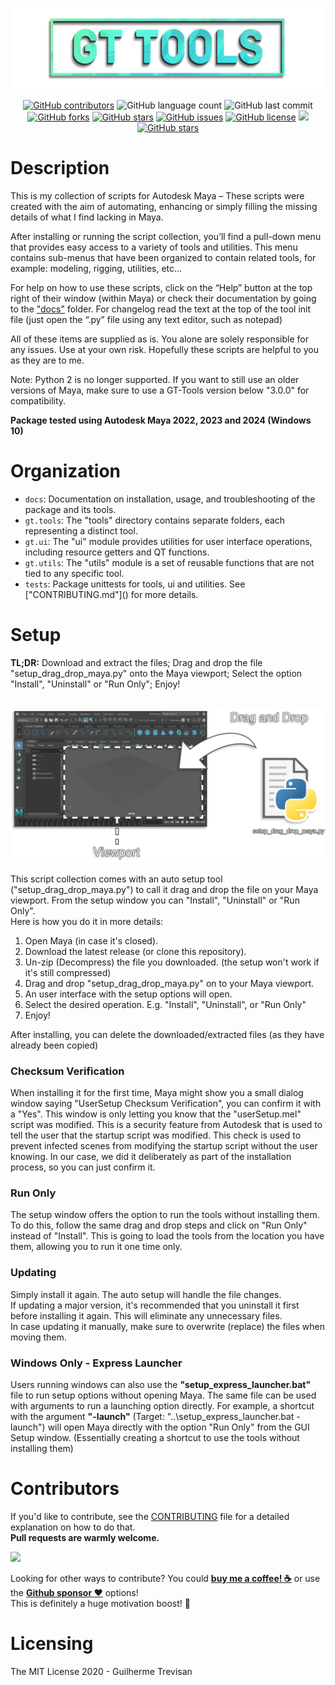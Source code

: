 <!-- GT Tools README.md file -->
<p></p>
<img src="./docs/media/gt_logo.png">
<p></p>
<p align="center"> 
   <a href="https://github.com/TrevisanGMW/gt-tools/graphs/contributors">
   <img alt="GitHub contributors" src="https://img.shields.io/github/contributors/TrevisanGMW/gt-tools.svg?style=flat-square" ></a>
   <img alt="GitHub language count" src="https://img.shields.io/github/languages/count/TrevisanGMW/gt-tools?style=flat-square">
   <img alt="GitHub last commit" src="https://img.shields.io/github/last-commit/TrevisanGMW/gt-tools?style=flat-square">
   <a href="https://github.com/TrevisanGMW/gt-tools/network/members">
   <img alt="GitHub forks" src="https://img.shields.io/github/forks/TrevisanGMW/gt-tools.svg?style=flat-square" ></a>
   <a href="https://github.com/TrevisanGMW/gt-tools/stargazers">
   <img alt="GitHub stars" src="https://img.shields.io/github/stars/TrevisanGMW/gt-tools.svg?style=flat-square" ></a>
   <a href="https://github.com/TrevisanGMW/gt-tools/issues">
   <img alt="GitHub issues" src="https://img.shields.io/github/issues/TrevisanGMW/gt-tools.svg?style=flat-square" ></a>
   <a href="https://github.com/TrevisanGMW/gt-tools/blob/master/LICENSE">
   <img alt="GitHub license" src="https://img.shields.io/github/license/TrevisanGMW/gt-tools.svg?style=flat-square" ></a>
   <a href="https://www.paypal.me/TrevisanGMW"> 
   <img src="https://img.shields.io/badge/$-donate-blue.svg?maxAge=2592000&amp;style=flat-square">
   <a href="https://www.linkedin.com/in/trevisangmw/">
   <img alt="GitHub stars" src="https://img.shields.io/badge/-LinkedIn-black.svg?style=flat-square&logo=linkedin&colorB=555" ></a>
</p>

<h1>Description</h1>
This is my collection of scripts for Autodesk Maya – These scripts were created with the aim of automating, 
enhancing or simply filling the missing details of what I find lacking in Maya.

After installing or running the script collection, you’ll find a pull-down menu that provides easy access to a
variety of tools and utilities. This menu contains sub-menus that have been organized to contain related tools,
for example: modeling, rigging, utilities, etc…

For help on how to use these scripts, click on the “Help” button at the top right of their window (within Maya) or
check their documentation by going to the <a href="./docs">"docs"</a> folder. For changelog read the text at the top
of the tool init file (just open the “.py” file using any text editor, such as notepad)

All of these items are supplied as is. You alone are solely responsible for any issues. Use at your own risk.
Hopefully these scripts are helpful to you as they are to me.

Note: Python 2 is no longer supported. If you want to still use an older versions of Maya, make sure to use a GT-Tools version below "3.0.0" for compatibility.

<p><b>Package tested using Autodesk Maya 2022, 2023 and 2024 (Windows 10)</b></p>

<h1>Organization</h1>
<ul>
<li><code>docs</code>: Documentation on installation, usage, and troubleshooting of the package and its tools.</li>
<li><code>gt.tools</code>: The "tools" directory contains separate folders, each representing a distinct tool.</li>
<li><code>gt.ui</code>: The "ui" module provides utilities for user interface operations, including resource getters and QT functions.</li>
<li><code>gt.utils</code>: The "utils" module is a set of reusable functions that are not tied to any specific tool.</li>
<li><code>tests</code>: Package unittests for tools, ui and utilities. See ["CONTRIBUTING.md"]() for more details.</li>
</ul>

<h1>Setup</h1>
<p><b>TL;DR:</b> Download and extract the files; Drag and drop the file "setup_drag_drop_maya.py" onto the Maya viewport; Select the option "Install", "Uninstall" or "Run Only"; Enjoy! <br><br></p>

<img src="./docs/media/setup_tutorial.svg"
     alt="GT Tools Installation Tutorial"
     width="900">

<p>This script collection comes with an auto setup tool ("setup_drag_drop_maya.py") to call it drag and drop the file on your Maya viewport. From the setup window you can "Install", "Uninstall" or "Run Only".
<br>Here is how you do it in more details:</p>

<ol>
	<li>Open Maya (in case it's closed).</li>
	<li>Download the latest release (or clone this repository).</li>
	<li>Un-zip (Decompress) the file you downloaded. (the setup won't work if it's still compressed)</li>
	<li>Drag and drop "setup_drag_drop_maya.py" on to your Maya viewport.</li>
    <li>An user interface with the setup options will open.</li>
	<li>Select the desired operation. E.g. "Install", "Uninstall", or "Run Only"</li>
	<li>Enjoy!</li>
</ol>

<p>
After installing, you can delete the downloaded/extracted files (as they have already been copied)
</p>
<h3>Checksum Verification</h3>
<p>When installing it for the first time, Maya might show you a small dialog window saying "UserSetup Checksum Verification", you can confirm it with a "Yes". This window is only letting you know that the "userSetup.mel" script was modified. This is a security feature from Autodesk that is used to tell the user that the startup script was modified. This check is used to prevent infected scenes from modifying the startup script without the user knowing. In our case, we did it deliberately as part of the installation process, so you can just confirm it.
</p>

<h3>Run Only</h3>
<p>The setup window offers the option to run the tools without installing them. To do this, follow the same drag and drop steps and click on "Run Only" instead of "Install". This is going to load the tools from the location you have them, allowing you to run it one time only.</p>

<h3>Updating</h3>
<p>Simply install it again. The auto setup will handle the file changes.
<br>If updating a major version, it's recommended that you uninstall it first before installing it again. This will eliminate any unnecessary files.
<br>In case updating it manually, make sure to overwrite (replace) the files when moving them.</p>

<h3>Windows Only - Express Launcher</h3>
<p>Users running windows can also use the <b>"setup_express_launcher.bat"</b> file to run setup options without opening Maya. 
The same file can be used with arguments to run a launching option directly. For example, a shortcut with the argument 
<b>"-launch"</b> (Target: "..\setup_express_launcher.bat -launch") will open Maya directly with the option "Run Only" from the GUI Setup window. 
(Essentially creating a shortcut to use the tools without installing them)</p>

<h1> Contributors </h1>
If you'd like to contribute, see the <a href="./CONTRIBUTING.md">CONTRIBUTING</a> file for a detailed explanation on how to do that. 
<br><b>Pull requests are warmly welcome.</b> 
<p></p>
<a href="https://github.com/TrevisanGMW/gt-tools/graphs/contributors">
  <img src="https://contributors-img.web.app/image?repo=TrevisanGMW/gt-tools" />
</a>

Looking for other ways to contribute? You could [**buy me a coffee! :coffee:**](https://www.buymeacoffee.com/TrevisanGMW) or use the [**Github sponsor :heart:**](https://github.com/sponsors/TrevisanGMW) options!
<br>This is definitely a huge motivation boost! :star_struck:

<h1> Licensing </h1>
The MIT License 2020 - Guilherme Trevisan
